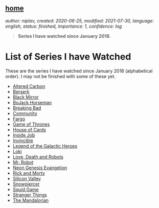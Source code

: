 [home](./index.md)
-------------------

*author: niplav, created: 2020-06-25, modified: 2021-07-30, language: english, status: finished, importance: 1, confidence: log*

> __Series I have watched since January 2018.__

List of Series I have Watched
==============================

These are the series I have watched since January 2018 (alphabetical
order). I may not be finished with some of these yet.

* [Altered Carbon](https://www.imdb.com/title/tt2261227/)
* [Berserk](https://www.imdb.com/title/tt0318871/)
* [Black Mirror](https://www.imdb.com/title/tt2085059/)
* [BoJack Horseman](https://www.imdb.com/title/tt3398228/)
* [Breaking Bad](https://www.imdb.com/title/tt0903747/)
* [Community](https://www.imdb.com/title/tt1439629)
* [Fargo](https://www.imdb.com/title/tt2802850/)
* [Game of Thrones](https://www.imdb.com/title/tt0944947/)
* [House of Cards](https://www.imdb.com/title/tt1856010/)
* [Inside Job](https://www.imdb.com/title/tt10231312/)
* [Invincible](https://www.imdb.com/title/tt6741278/?ref_=nv_sr_srsg_0)
* [Legend of the Galactic Heroes](https://www.imdb.com/title/tt0096633/)
* [Loki](https://www.imdb.com/title/tt9140554/)
* [Love, Death and Robots](https://www.imdb.com/title/tt9561862/)
* [Mr. Robot](https://www.imdb.com/title/tt4158110/)
* [Neon Genesis Evangelion](https://www.imdb.com/title/tt0112159/)
* [Rick and Morty](https://www.imdb.com/title/tt2861424/)
* [Silicon Valley](https://www.imdb.com/title/tt2575988/)
* [Snowpiercer](https://www.imdb.com/title/tt6156584/)
* [Squid Game]()
* [Stranger Things](https://www.imdb.com/title/tt4574334/)
* [The Mandalorian](https://www.imdb.com/title/tt8111088/)
